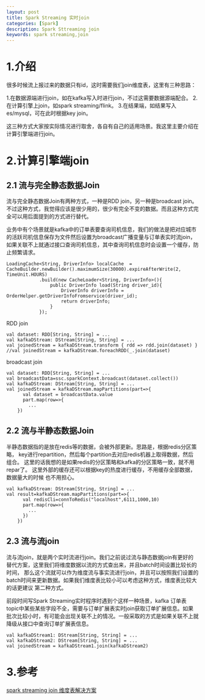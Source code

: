 ```yaml
---
layout: post
title: Spark Streaming 实时join
categories: [Spark]
description: Spark Sttreaming join
keywords: spark streaming,join
---
```


# 1.介绍
很多时候流上报过来的数据只有id，这时需要我们join维度表，这里有三种思路：

1.在数据源端进行join，如在kafka写入时进行join，不过这需要数据源端配合。
2.在计算引擎上join，如spark streaming/flink。
3.在结果端，如结果写入es/mysql，可在此时根据key join。

这三种方式大家按实际情况进行取舍，各自有自己的适用场景。我这里主要介绍在计算引擎端进行join。
# 2.计算引擎端join
## 2.1 流与完全静态数据Join
流与完全静态数据Join有两种方式，一种是RDD join，另一种是broadcast join。
不过这种方式，我觉得应该是很少用的，很少有完全不变的数据。而且这种方式完
全可以用后面提到的方式进行替代。

业务中有个场景就是kafka中的订单表要查询司机信息，我们的做法是把对应城市的活跃司机信息保存为文件然后设置为broadcast广播变量与订单表实时流join，如果关联不上就通过接口查询司机信息，其中查询司机信息时会设置一个缓存，防止频繁请求。
```$xslt
LoadingCache<String, DriverInfo> localCache  = CacheBuilder.newBuilder().maximumSize(30000).expireAfterWrite(2, TimeUnit.HOURS)
            .build(new CacheLoader<String, DriverInfo>(){
                public DriverInfo load(String driver_id){
                    DriverInfo driverInfo = OrderHelper.getDriverInfoFromservice(driver_id);
                    return driverInfo;
                }
            });
```
RDD join
```$xslt
val dataset: RDD[String, String] = ...
val kafkaDStream: DStream[String, String] = ...
val joinedStream = kafkaDStream.transform { rdd => rdd.join(dataset) }
//val joinedStream = kafkaDStream.foreachRDD(_.join(dataset)

```
broadcast join
```
val dataset: RDD[String, String] = ...
val broadcastData=ssc.sparkContext.broadcast(dataset.collect())
val kafkaDStream: DStream[String, String] = ...
val joinedStream = kafkaDStream.mapPartitions(part=>{
      val dataset = broadcastData.value
      part.map(row=>{
        ...
    })
```
## 2.2 流与半静态数据Join
半静态数据指的是放在redis等的数据，会被外部更新。思路是，根据redis分区策略，
key进行repartition，然后每个partition去对应redis机器上取得数据，然后组合。
这里的话我想的是如果redis的分区策略和kafka的分区策略一致，就不用repar了。
这里外部的缓存还可以根据key的热度进行缓存，不用缓存全部数据，数据量大的时候
也不用担心。
```
val kafkaDStream: DStream[String, String] = ...
val result=kafkaDStream.mapPartitions(part=>{
      val redisCli=connToRedis("localhost",6111,1000,10)
      part.map(row=>{
        ...
      })
    })
```
## 2.3 流与流join
流与流join，就是两个实时流进行join。我们之前说过流与静态数据join有更好的替代方案，这里我们将维度数据以流的方式查出来，并且batch时间设置比较长的时间，
那么这个流就可以作为维度流与事实流进行join，并且可以按照我们设置的batch时间来更新数据。如果我们维度表比较小可以考虑这种方式，维度表比较大的话更建议
第二种方式。

前段时间写Spark Streaming实时程序时遇到个这样一种场景，kafka 订单表topic中某些某些字段不全，需要与订单扩展表实时join获取订单扩展信息。如果批次比较小时，有可能会出现关联不上的情况。一般采取的方式是如果关联不上就降级从接口中查询订单扩展表信息。
```
val kafkaDStream1: DStream[String, String] = ...
val kafkaDStream2: DStream[String, String] = ...
val joinedStream = kafkaDStream1.join(kafkaDStream2)

```
# 3.参考
[spark streaming join 维度表解决方案](https://riverzzz.github.io/2019/05/13/spark-streaming-join-%E7%BB%B4%E5%BA%A6%E8%A1%A8%E8%A7%A3%E5%86%B3%E6%96%B9%E6%A1%88/)

